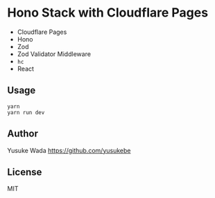 # Hono Stack with Cloudflare Pages

* Cloudflare Pages
* Hono
* Zod
* Zod Validator Middleware
* `hc`
* React

## Usage

```
yarn
yarn run dev
```

## Author

Yusuke Wada <https://github.com/yusukebe>

## License

MIT
